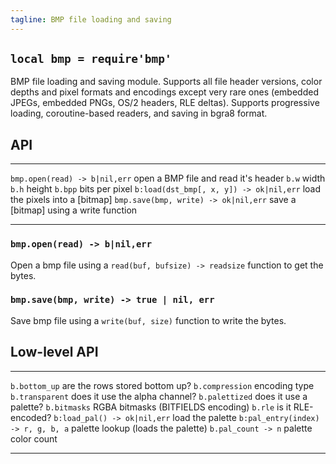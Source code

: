 ```yaml
---
tagline: BMP file loading and saving
---
```


## `local bmp = require'bmp'`

BMP file loading and saving module. Supports all file header versions,
color depths and pixel formats and encodings except very rare ones
(embedded JPEGs, embedded PNGs, OS/2 headers, RLE deltas). Supports
progressive loading, coroutine-based readers, and saving in bgra8 format.

## API

--------------------------------------- ---------------------------------------
`bmp.open(read) -> b|nil,err`           open a BMP file and read it's header
`b.w`                                   width
`b.h`                                   height
`b.bpp`                                 bits per pixel
`b:load(dst_bmp[, x, y]) -> ok|nil,err` load the pixels into a [bitmap]
`bmp.save(bmp, write) -> ok|nil,err`    save a [bitmap] using a write function
--------------------------------------- ---------------------------------------

### `bmp.open(read) -> b|nil,err`

Open a bmp file using a `read(buf, bufsize) -> readsize` function
to get the bytes.

### `bmp.save(bmp, write) -> true | nil, err`

Save bmp file using a `write(buf, size)` function to write the bytes.


## Low-level API

--------------------------------------- ---------------------------------------
`b.bottom_up`                           are the rows stored bottom up?
`b.compression`                         encoding type
`b.transparent`                         does it use the alpha channel?
`b.palettized`                          does it use a palette?
`b.bitmasks`                            RGBA bitmasks (BITFIELDS encoding)
`b.rle`                                 is it RLE-encoded?
`b:load_pal() -> ok|nil,err`            load the palette
`b:pal_entry(index) -> r, g, b, a`      palette lookup (loads the palette)
`b.pal_count -> n`                      palette color count
--------------------------------------- ---------------------------------------
